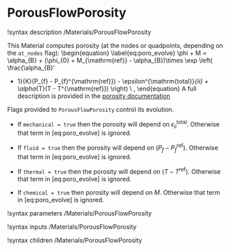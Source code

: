 # PorousFlowPorosity

!syntax description /Materials/PorousFlowPorosity

This Material computes porosity (at the nodes or quadpoints, depending on the `at_nodes` flag):
\begin{equation}
\label{eq:poro_evolve}
\phi + M = \alpha_{B} + (\phi_{0} + M_{\mathrm{ref}} - \alpha_{B})\times \exp \left( \frac{\alpha_{B}'
  - 1}{K}(P_{f} - P_{f}^{\mathrm{ref}}) - \epsilon^{\mathrm{total}}_{ii} + \alpha_{T}(T - T^{\mathrm{ref}}) \right) \ ,
\end{equation}
A full description is provided in the [porosity documentation](/porous_flow/porosity.md)

Flags provided to `PorousFlowPorosity` control its evolution.

- If `mechanical = true` then the porosity will depend on $\epsilon^{\mathrm{total}}_{ii}$.
  Otherwise that term in [eq:poro_evolve] is ignored.

- If `fluid = true` then the porosity will depend on $(P_{f} - P_{f}^{\mathrm{ref}})$.  Otherwise
  that term in [eq:poro_evolve] is ignored.

- If `thermal = true` then the porosity will depend on $(T - T^{\mathrm{ref}})$.  Otherwise that term
  in [eq:poro_evolve] is ignored.

- If `chemical = true` then porosity will depend on $M$.  Otherwise that term in
  [eq:poro_evolve] is ignored.

!syntax parameters /Materials/PorousFlowPorosity

!syntax inputs /Materials/PorousFlowPorosity

!syntax children /Materials/PorousFlowPorosity
